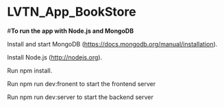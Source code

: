 # LVTN_App_BookStore

#**To run the app with Node.js and MongoDB**

Install and start MongoDB (https://docs.mongodb.org/manual/installation).

Install Node.js (http://nodejs.org).

Run npm install.

Run npm run dev:fronent to start the frontend server


Run npm run dev:server to start the backend server
